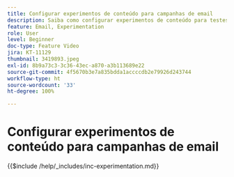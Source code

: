 ```yaml
---
title: Configurar experimentos de conteúdo para campanhas de email
description: Saiba como configurar experimentos de conteúdo para testes A/B no AJO e explorar o conteúdo de email que melhor impulsiona seus objetivos de negócios.
feature: Email, Experimentation
role: User
level: Beginner
doc-type: Feature Video
jira: KT-11129
thumbnail: 3419893.jpeg
exl-id: 8b9a73c3-3c36-43ec-a870-a3b113689e22
source-git-commit: 4f5670b3e7a835bdda1accccdb2e79926d243744
workflow-type: ht
source-wordcount: '33'
ht-degree: 100%

---
```


# Configurar experimentos de conteúdo para campanhas de email

{{$include /help/_includes/inc-experimentation.md}}
